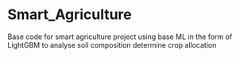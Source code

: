 # Smart_Agriculture
Base code for smart agriculture project using base ML in the form of LightGBM to analyse soil composition determine crop allocation
